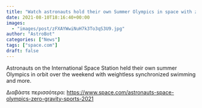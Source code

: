 ```yaml
---
title: "Watch astronauts hold their own Summer Olympics in space with zero-g synchronized swimming and more"
date: 2021-08-10T18:16:40+00:00
images:
  - "images/post/zFXAYWwiNuH7k3To3qS3U9.jpg"
author: "AstroBot"
categories: ["News"]
tags: ["space.com"]
draft: false
---
```


Astronauts on the International Space Station held their own summer Olympics in orbit over the weekend with weightless synchronized swimming and more. 

Διαβάστε περισσότερα: https://www.space.com/astronauts-space-olympics-zero-gravity-sports-2021
